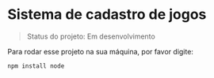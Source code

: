 <h1>Sistema de cadastro de jogos</h1>

>Status do projeto: Em desenvolvimento

Para rodar esse projeto na sua máquina, por favor digite:

```
npm install node 
```
